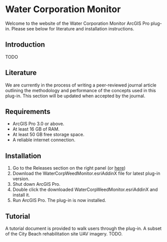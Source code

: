 # Water Corporation Monitor
Welcome to the website of the Water Corporation Monitor ArcGIS Pro plug-in. Please see below for literature and installation instructions.

## Introduction
TODO

## Literature
We are currently in the process of writing a peer-reviewed journal article outlining the methodology and performance of the concepts used in this plug-in. This section will be updated when accepted by the journal.

## Requirements
- ArcGIS Pro 3.0 or above.
- At least 16 GB of RAM.
- At least 50 GB free storage space.
- A reliable internet connection.

## Installation
1. Go to the Releases section on the right panel (or [here](https://github.com/lewistrotter/WaterCorpWeedMonitor/releases))
2. Download the WaterCorpWeedMonitor.esriAddinX file for latest plug-in version.
3. Shut down ArcGIS Pro.
4. Double click the downloaded WaterCorpWeedMonitor.esriAddinX and install it.
5. Run ArcGIS Pro. The plug-in is now installed.

## Tutorial
A tutorial document is provided to walk users through the plug-in. A subset of the City Beach rehabilitation site UAV imagery.
TODO.
